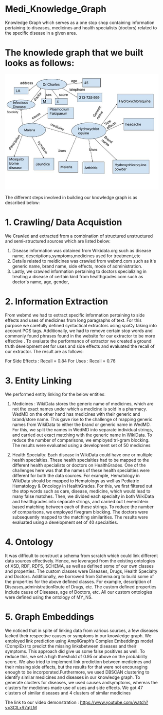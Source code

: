 # Medi_Knowledge_Graph
Knowledge Graph which serves as a one stop shop containing information pertaining to diseases, medicines and health specialists (doctors) related to the specific disease in a given area.

# The knowlede graph that we built looks as follows:
![Alt Text](https://github.com/pratheekbalaji/Medi_Knowledge_Graph/blob/main/example.jpg?raw=true)

The different steps involved in building our knowledge graph is as described below:

# 1. Crawling/ Data Acquistion

We Crawled and extracted from a combination of structured unstructured and semi-structured sources which are listed below:

1. Disease information was obtained from Wikidata.org such as disease name, descriptions,symptoms,medicines used for treatment,etc
2. Details related to meidicines was crawled from webmd.com such as it's generic name, brand name, side effects, mode of administration.
3. Lastly, we crawled information pertaining to doctors specializing in treating a disease of certain kind from healthgrades.com such as doctor's name, age, gender,

# 2. Information Extraction

From webmd we had to extract specific information pertaining to side effects and uses of medicines from long paragraphs of text. For this purpose we carefully defined syntactical extractors using spaCy taking into account POS tags. Additionally, we had to remove certain stop words and commonly found phrases found in the website for our extractor to be more effective . To evaluate the performance of extractor we created a ground truth development set for uses and side effects and evaluated the recall of our extractor. The result are as follows:

For Side Effects : Recall = 0.84
For Uses : Recall = 0.76

# 3. Entity Linking

We performed entity linking for the below entities:

1) Medicines : WikiData stores the generic name of medicines, which are not the exact names under which a medicine is sold in a pharmacy. WedMD on the other hand has medicines with their generic and brand/store name. This gave rise to the challenge of mapping generic names from WikiData to either the brand or generic name in WedMD. For this, we split the names in WedMD into separate individual strings, and carried out exact matching with the generic name in WikiData. To reduce
the number of comparisons, we employed tri-gram blocking. The results were evaluated using a development set of 50 medicines

2) Health Specialty: Each disease in WikiData could have one or multiple health specialties. These health specialties had to be mapped to the different health specialists or doctors on HealthGrades. One of the challenges here was that the names of these health specialties were different for both the data sources. For example, Hematology in WikiData should be mapped to Hematology as well as Pediatric Hematology & Oncology in HealthGrades. For this, we first filtered out the stop words such as care, disease, medicine, which would lead to many false matches. Then, we divided each specialty in both WikiData and healthgrades into separate strings, and carried out Levenshtein based matching between each of these strings. To reduce the number of comparisons, we employed fivegram blocking. The doctors were subsequently mapped to the matching similarities. The results were evaluated using a development set of 40 specialties.

# 4. Ontology

It was difficult to construct a schema from scratch which could link different data sources effectively. Hence, we leveraged from the existing ontologies
of XSD, RDF, RDFS, SCHEMA, as well as defined some of our own classes and properties. The custom classes were Diseases, Drugs, Health Specialty and
Doctors. Additionally, we borrowed from Schema.org to build some of the properties for the above defined classes. For example, description of Diseases,administrationRoute of Drugs, etc. The custom defined properties include cause of Diseases, age of Doctors, etc. All our custom ontologies were defined using the ontology of MY_NS.

# 5. Graph Embeddings

We noticed that in spite of linking data from various sources, a few diseases lacked their respective causes or symptoms in our knowledge graph. We
employed link prediction using AmpliGraph’s Complex Embeddings model (ComplEx) to predict the missing linksbetween diseases and their symptoms. This
approach did give us some false positives as well. To reduce this, we set a high threshold of 0.95 or above on the probability score. We also tried to implement link prediction between medicines and their missing side effects, but the results for that were not encouraging enough to be incorporated.Furthermore, we used DBSCAN clustering to identify similar medicines and diseases in our knowledge graph. To generate clusters for diseases, we used causes andsymptoms, whereas the clusters for medicines made use of uses and side effects. We got 47 clusters of similar diseases and 4 clusters of similar medicines


The link to our video demonstration : https://www.youtube.com/watch?v=3ClLxR7qtLM


